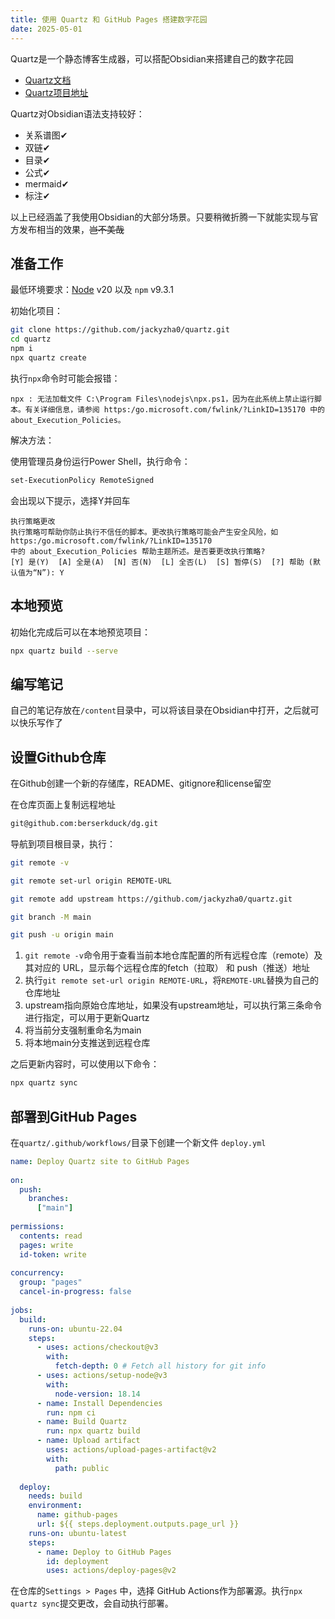 ```yaml
---
title: 使用 Quartz 和 GitHub Pages 搭建数字花园
date: 2025-05-01
---
```


Quartz是一个静态博客生成器，可以搭配Obsidian来搭建自己的数字花园
- [Quartz文档](https://quartz.jzhao.xyz/)
- [Quartz项目地址](https://github.com/jackyzha0/quartz)

Quartz对Obsidian语法支持较好：
- 关系谱图✔
- 双链✔
- 目录✔
- 公式✔
- mermaid✔
- 标注✔

以上已经涵盖了我使用Obsidian的大部分场景。只要稍微折腾一下就能实现与官方发布相当的效果，~~岂不美哉~~
## 准备工作
最低环境要求：[Node](https://nodejs.org/) v20 以及 `npm` v9.3.1

初始化项目：
```bash
git clone https://github.com/jackyzha0/quartz.git
cd quartz
npm i
npx quartz create
```

执行`npx`命令时可能会报错：
```text
npx : 无法加载文件 C:\Program Files\nodejs\npx.ps1，因为在此系统上禁止运行脚本。有关详细信息，请参阅 https:/go.microsoft.com/fwlink/?LinkID=135170 中的 about_Execution_Policies。
```

解决方法：

使用管理员身份运行Power Shell，执行命令：
```bash
set-ExecutionPolicy RemoteSigned
```

会出现以下提示，选择Y并回车
```text
执行策略更改
执行策略可帮助你防止执行不信任的脚本。更改执行策略可能会产生安全风险，如 https:/go.microsoft.com/fwlink/?LinkID=135170
中的 about_Execution_Policies 帮助主题所述。是否要更改执行策略?
[Y] 是(Y)  [A] 全是(A)  [N] 否(N)  [L] 全否(L)  [S] 暂停(S)  [?] 帮助 (默认值为“N”): Y
```

## 本地预览
初始化完成后可以在本地预览项目：
```bash
npx quartz build --serve
```

## 编写笔记
自己的笔记存放在`/content`目录中，可以将该目录在Obsidian中打开，之后就可以快乐写作了

## 设置Github仓库
在Github创建一个新的存储库，README、gitignore和license留空

在仓库页面上复制远程地址
```bash
git@github.com:berserkduck/dg.git
```

导航到项目根目录，执行：
```bash
git remote -v

git remote set-url origin REMOTE-URL

git remote add upstream https://github.com/jackyzha0/quartz.git

git branch -M main 

git push -u origin main
```
1. `git remote -v`命令用于查看当前本地仓库配置的所有远程仓库（remote）及其对应的 URL，显示每个远程仓库的fetch（拉取） 和 push（推送）地址
2. 执行`git remote set-url origin REMOTE-URL`，将`REMOTE-URL`替换为自己的仓库地址
3. upstream指向原始仓库地址，如果没有upstream地址，可以执行第三条命令进行指定，可以用于更新Quartz
4. 将当前分支强制重命名为main
5. 将本地main分支推送到远程仓库

之后更新内容时，可以使用以下命令：
```bash
npx quartz sync
```

## 部署到GitHub Pages
在`quartz/.github/workflows/`目录下创建一个新文件 `deploy.yml`
```yml
name: Deploy Quartz site to GitHub Pages
 
on:
  push:
    branches:
      ["main"]
 
permissions:
  contents: read
  pages: write
  id-token: write
 
concurrency:
  group: "pages"
  cancel-in-progress: false
 
jobs:
  build:
    runs-on: ubuntu-22.04
    steps:
      - uses: actions/checkout@v3
        with:
          fetch-depth: 0 # Fetch all history for git info
      - uses: actions/setup-node@v3
        with:
          node-version: 18.14
      - name: Install Dependencies
        run: npm ci
      - name: Build Quartz
        run: npx quartz build
      - name: Upload artifact
        uses: actions/upload-pages-artifact@v2
        with:
          path: public
 
  deploy:
    needs: build
    environment:
      name: github-pages
      url: ${{ steps.deployment.outputs.page_url }}
    runs-on: ubuntu-latest
    steps:
      - name: Deploy to GitHub Pages
        id: deployment
        uses: actions/deploy-pages@v2
```

在仓库的`Settings > Pages` 中，选择 GitHub Actions作为部署源。执行`npx quartz sync`提交更改，会自动执行部署。